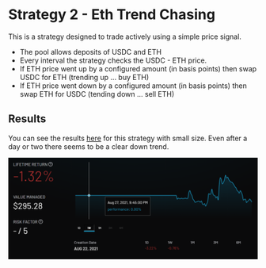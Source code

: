 # Strategy 2 - Eth Trend Chasing

This is a strategy designed to trade actively using a simple price signal. 

- The pool allows deposits of USDC and ETH
- Every interval the strategy checks the USDC - ETH price. 
- If ETH price went up by a configured amount (in basis points) then swap USDC for ETH (trending up ... buy  ETH)
- If ETH price went down by a configured amount (in basis points) then swap ETH for USDC (tending down ... sell ETH)

## Results

You can see the results [here](https://app.dhedge.org/pool/0x4ccd4510d7ae04dcc36e4bb541ebce5dc5023c34) for this strategy with small size. Even after a day or two there seems to be a clear down trend.

<img src="Eth.png" width="800">
